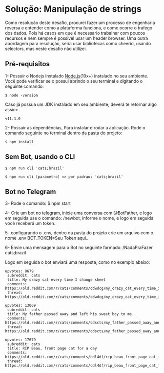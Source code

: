 # Solução: Manipulação de strings

Como resolução deste desafio, procurei fazer um processo de engenharia reversa e entender como a plataforma funciona, e como ocorre o trafego dos dados.
Pois há casos em que é necessario trabalhar com poucos recursos e nem sempre é possivel usar um header browser.
Uma outra abordagem para resolução, seria usar bibliotecas como cheerio, usando selectors, mas neste desafio não utilizei.

## Pré-requisitos
1- Possuir o Nodejs Instalado [Node.js](https://nodejs.org/en/)(10x+) instalado no seu ambiente. Você pode verificar se o possui abrindo o seu terminal e digitando o seguinte comando:

    $ node -version
    
Caso já possua um JDK instalado em seu ambiente, deverá te retornar algo assim: 

    v11.1.0

2- Possuir as dependências, Para instalar e rodar a aplicação. Rode o comando seguinte no terminal dentro da pasta do projeto:

    $ npm install


## Sem Bot, usando o CLI
    $ npm run cli 'cats;brazil'
    
    $ npm run cli [parametro] => por padrao: 'cats;brazil'





## Bot no Telegram
3- Rode o comando:
    $ npm start

4- Crie um bot no telegram, inicie uma conversa com @BotFather, e logo em seguida use o comando: /newbot,
informe o nome, e logo em seguida você receberá um token.

5- configurando o .env, dentro da pasta do projeto crie um arquivo com o nome .env 
BOT_TOKEN=Seu Token aqui..

6- Envie uma mensagem para o Bot no seguinte formado: /NadaPraFazer cats;brazil

Logo em seguida o bot enviará uma resposta, como no exemplo abaixo:

```
upvotes: 8679 
 subreddit: cats 
 title: My crazy cat every time I change sheet 
 comments: https://old.reddit.com/r/cats/comments/cdwdcg/my_crazy_cat_every_time_i_change_sheet/ 
 thread: https://old.reddit.com/r/cats/comments/cdwdcg/my_crazy_cat_every_time_i_change_sheet/ 

upvotes: 13069 
 subreddit: cats 
 title: My father passed away and left his sweet boy to me. 
 comments: https://old.reddit.com/r/cats/comments/cdscts/my_father_passed_away_and_left_his_sweet_boy_to_me/ 
 thread: https://old.reddit.com/r/cats/comments/cdscts/my_father_passed_away_and_left_his_sweet_boy_to_me/ 

upvotes: 17679 
 subreddit: cats 
 title: RIP Beau, front page cat for a day 
 comments: https://old.reddit.com/r/cats/comments/cdl4df/rip_beau_front_page_cat_for_a_day/ 
 thread: https://old.reddit.com/r/cats/comments/cdl4df/rip_beau_front_page_cat_for_a_day/
```
